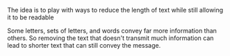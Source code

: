 The idea is to play with ways to reduce the length of text while still allowing it to be readable

Some letters, sets of letters, and words convey far more information than others. So removing the text that doesn't transmit much information can lead to shorter text that can still convey the message.
